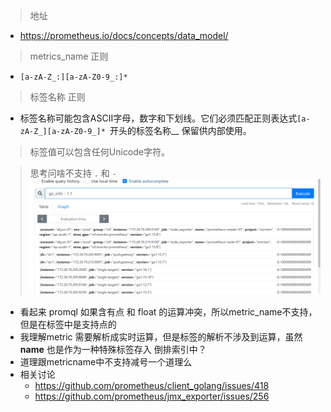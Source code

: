 > 地址
- https://prometheus.io/docs/concepts/data_model/

> metrics_name 正则
- `[a-zA-Z_:][a-zA-Z0-9_:]*`


> 标签名称 正则
- 标签名称可能包含ASCII字母，数字和下划线。它们必须匹配正则表达式`[a-zA-Z_][a-zA-Z0-9_]* `开头的标签名称__ 保留供内部使用。

> 标签值可以包含任何Unicode字符。

> 思考问啥不支持 `.` 和 `-`
![image](./pic/m1.png)
- 看起来 promql 如果含有点 和 float 的运算冲突，所以metric_name不支持，但是在标签中是支持点的
- 我理解metric 需要解析成实时运算，但是标签的解析不涉及到运算，虽然 __name__ 也是作为一种特殊标签存入 倒排索引中？
- 道理跟metricname中不支持减号一个道理么
- 相关讨论
    - https://github.com/prometheus/client_golang/issues/418
    - https://github.com/prometheus/jmx_exporter/issues/256